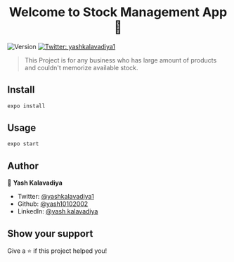 <h1 align="center">Welcome to Stock Management App 👋</h1>
<p>
  <img alt="Version" src="https://img.shields.io/badge/version-1.0.0-blue.svg?cacheSeconds=2592000" />
  <a href="https://twitter.com/yashkalavadiya1" target="_blank">
    <img alt="Twitter: yashkalavadiya1" src="https://img.shields.io/twitter/follow/yashkalavadiya1.svg?style=social" />
  </a>
</p>

> This Project is for any business who has large amount of products and couldn't memorize available stock.

## Install

```sh
expo install
```

## Usage

```sh
expo start
```

## Author

👤 **Yash Kalavadiya**

* Twitter: [@yashkalavadiya1](https://twitter.com/yashkalavadiya1)
* Github: [@yash10102002](https://github.com/yash10102002)
* LinkedIn: [@yash kalavadiya](https://linkedin.com/in/yash-kalavadiya-789141170)

## Show your support

Give a ⭐️ if this project helped you!
